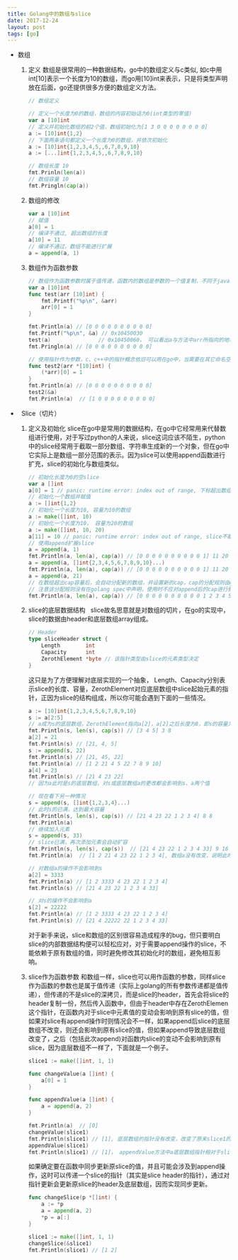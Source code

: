 ```yaml
---
title: Golang中的数组与slice
date: 2017-12-24
layout: post
tags: [go]
---
```


*   数组
    1.  定义
        数组是很常用的一种数据结构，go中的数组定义与c类似, 如c中用int[10]表示一个长度为10的数组，而go用[10]int来表示，只是将类型声明放在后面，go还提供很多方便的数组定义方法。
        
        ```go
        // 数组定义

        // 定义一个长度为0的数组，数组的内容初始话为0(int类型的零值)
        var a [10]int
        // 定义并初始化数组的前2个值，数组初始化为[1 3 0 0 0 0 0 0 0 0]
        a := [10]int{1,2}
        // 下面两条语句都定义一个长度为0的数组，并依次初始化
        a := [10]int{1,2,3,4,5,,6,7,8,9,10}
        a := [...]int{1,2,3,4,5,,6,7,8,9,10}

        // 数组长度 10
        fmt.Prinln(len(a))
        // 数组容量 10
        fmt.Pringln(cap(a))
        ```
  
    2. 数组的修改
        
        ```go
        var a [10]int
        // 赋值
        a[0] = 1
        // 编译不通过, 超出数组的长度
        a[10] = 11
        // 编译不通过，数组不能进行扩展
        a = append(a, 1)
        ```
  
    3.  数组作为函数参数
        ```go
        // 数组作为函数参数时属于值传递，函数内的数组是参数的一个值复制，不同于java、c++等面向对象语言中数组参数的处理
        var a [10]int
        func test(arr [10]int) {
            fmt.Printf("%p\n", &arr)
            arr[0] = 1
        }

        fmt.Println(a) // [0 0 0 0 0 0 0 0 0 0]
        fmt.Printf("%p\n", &a) // 0x10450030 
        test(a)               // 0x10450060， 可以看出a与方法中arr所指向的地址是不一样的，arr是a的一个完整拷贝
        fmt.Pringln(a) // [0 0 0 0 0 0 0 0 0 0]

        // 使用指针作为参数，c、c++中的指针概念依旧可以用在go中，当需要在其它命名空间(如方法)中修改参数对应的外部变量值时，影使用指针作为参数
        func test2(arr *[10]int) {
            (*arr)[0] = 1
        }
        fmt.Println(a) // [0 0 0 0 0 0 0 0 0 0]
        test2(&a)
        fmt.Println(a)  // [1 0 0 0 0 0 0 0 0 0]
        ```

*   Slice（切片）
    1.  定义及初始化
        slice在go中是常用的数据结构，在go中它经常用来代替数组进行使用，对于写过python的人来说，slice这词应该不陌生，python中的slice经常用于截取一部分数组、字符串生成新的一个对象，但在go中它实际上是数组一部分范围的表示。因为slice可以使用append函数进行扩充，slice的初始化与数组类似。 
        ```go
        // 初始化长度为0的空slice
        var a []int
        a[0] = 1 // panic: runtime error: index out of range, 下标超出数组长度
        // 初始化一个数组并赋值
        a := []int{1,2}
        // 初始化一个长度为10, 容量为10的数组
        a := make([]int, 10)
        // 初始化一个长度为10， 容量为20的数组
        a := make([]int, 10, 20)
        a[11] = 10 // panic: runtime error: index out of range, slice不能自动扩展长度
        // 使用append扩展slice
        a = append(a, 1)
        fmt.Println(a, len(a), cap(a)) // [0 0 0 0 0 0 0 0 0 0 1] 11 20
        a = append(a, []int{2,3,4,5,6,7,8,9,10}...)
        fmt.Println(a, len(a), cap(a)) // [0 0 0 0 0 0 0 0 0 0 1] 11 20
        a = append(a, 21)
        // 在数组超出cap容量后，会自动分配新的数组，并设置新的cap，cap的分配规则由golang runtime决定，
        // 注意该分配规则没有在golang spec中声明，使用时不应对append后的cap进行假设
        fmt.Println(a, len(a), cap(a)) // [0 0 0 0 0 0 0 0 0 0 1 2 3 4 5 6 7 8 9 10 21] 21 40
        ```
  
    2.  slice的底层数据结构 
        slice故名思意就是对数组的切片，在go的实现中，slice的数据由header和底层数组array组成。
        ```go
        // Header
        type sliceHeader struct {
            Length        int
            Capacity      int
            ZerothElement *byte // 该指针类型由slice的元素类型决定
        }
        ```
        这只是为了方便理解对底层实现的一个抽象， Length、Capacity分别表示slice的长度、容量，ZerothElement对应底层数组中slice起始元素的指针，正因为slice的结构组成，所以你可能会遇到下面的一些情况。
        ```go
        a := [10]int{1,2,3,4,5,6,7,8,9,10}
        s := a[2:5]
        // a成为s的底层数组，ZerothElement指向a[2]，a[2]之后长度为8，即s的容量为8
        fmt.Println(s, len(s), cap(s)) // [3 4 5] 3 8
        a[2] = 21
        fmt.Println(s) // [21, 4, 5]
        s := append(s, 22)
        fmt.Println(s) // [21, 45, 22]
        fmt.Println(a) // [1 2 21 4 5 22 7 8 9 10]
        a[4] = 23
        fmt.Println(s) // [21 4 23 22]
        // 因为a此时是s的底层数组，对s或底层数组a的更改都会影响到s、a两个值

        // 现在看下另一种情况
        s = append(s, []int{1,2,3,4}...)
        // 此时s的已满，达到最大容量
        fmt.Println(s, len(s), cap(s)) // [21 4 23 22 1 2 3 4] 8 8
        fmt.Println(a)
        // 继续加入元素
        s = append(s, 33)
        // slice已满，再次添加元素会自动扩容
        fmt.Println(s, len(s), cap(s))  // [21 4 23 22 1 2 3 4 33] 9 16
        fmt.Println(a)  // [1 2 21 4 23 22 1 2 3 4], 数组a没有改变，说明此时s的底层数组已经不是a了

        // 对数组a的操作不会影响到s
        a[2] = 3333
        fmt.Println(a) // [1 2 3333 4 23 22 1 2 3 4]
        fmt.Println(s) // [21 4 23 22 1 2 3 4 33]

        // 对s的操作不会影响到a
        s[2] = 22222
        fmt.Println(a) // [1 2 3333 4 23 22 1 2 3 4]
        fmt.Println(s) // [21 4 22222 22 1 2 3 4 33]
        ```
        对于新手来说，slice和数组的区别很容易造成程序的bug，但只要明白slice的内部数据结构便可以轻松应对，对于需要append操作的slice，不能依赖于原有数组的值，同时避免修改其初始化时的数组，避免相互影响。

    3.  slice作为函数参数
        和数组一样，slice也可以用作函数的参数，同样slice作为函数的参数也是属于值传递（实际上golang的所有参数传递都是值传递），但传递的不是slice的深拷贝，而是slice的header，首先会将slice的header复制一份，然后传入函数中，但由于header中存在ZerothElemen这个指针，在函数内对于slice中元素值的变动会影响到原有slice的值，但如果对slice有append操作时则情况会不一样，如果append后slice的底层数组不改变，则还会影响到原有slice的值，但如果append导致底层数组改变了，之后（包括此次append)对函数内slice的变动不会影响到原有slice，因为底层数组不一样了，下面就是一个例子。
        ```go
        slice1 := make([]int, 1, 1)

        func changeValue(a []int) {
            a[0] = 1
        }

        func appendValue(a []int) {
            a = append(a, 2)
        }

        fmt.Println(a)  // [0]
        changeValue(slice1)
        fmt.Println(slice1) // [1], 底层数组的指针没有改变，改变了原来slice1的值
        appendValue(slice1)
        fmt.Println(slice1) // [1]， appendValue方法中a底层数组指针相对于slice1改变了，对a的更改不会影响到slice1
        ```
        如果确定要在函数中同步更新原slice的值，并且可能会涉及到append操作，这时可以传递一个slice的指针（其实是slice header的指针），通过对指针更新会更新原slice的header及底层数组，因而实现同步更新。
        ```go
        func changeSlice(p *[]int) {
            a := *p
            a = append(a, 2)
            *p = a[:]
        }

        slice1 := make([]int, 1, 1)
        changeSlice(&slice1)
        fmt.Println(slice1) // [1 2]
        ```
